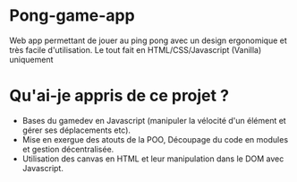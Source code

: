 # Pong-game-app
Web app permettant de jouer au ping pong avec un design ergonomique et très facile d'utilisation. Le tout fait en HTML/CSS/Javascript (Vanilla) uniquement

# Qu'ai-je appris de ce projet ?

- Bases du gamedev en Javascript (manipuler la vélocité d'un élément et gérer ses déplacements etc).
- Mise en exergue des atouts de la POO, Découpage du code en modules et gestion décentralisée.
- Utilisation des canvas en HTML et leur manipulation dans le DOM avec Javascript.
